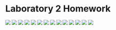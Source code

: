 Laboratory 2 Homework
====

![](./photos/3d_a1.png)
![](./photos/3d_a1_back_sketch.png)
![](./photos/3d_a1_base_sketch.png)
![](./photos/3d_a1_top_sketch.png)
![](./photos/3d_a2.png)
![](./photos/3d_a2_base_sketch.png)
![](./photos/3d_a2_top_sketch.png)
![](./photos/3d_a3.png)
![](./photos/3d_a3_base_sketch.png)
![](./photos/3d_a3_elements_on_base_sketch.png)
![](./photos/3d_a3_side_view_cut.png)
![](./photos/3d_a4.png)
![](./photos/3d_a4_base_sketch.png)
![](./photos/3d_a4_side_sketch.png)